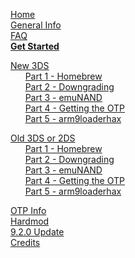 [Home](https://github.com/Plailect/plailect.github.io/wiki)    
[General Info](https://github.com/Plailect/plailect.github.io/wiki/General-Info)    
[FAQ](https://github.com/Plailect/plailect.github.io/wiki/FAQ)    
**[Get Started](https://github.com/Plailect/plailect.github.io/wiki/Get-Started)**

[New 3DS](https://github.com/Plailect/plailect.github.io/wiki/New-3DS)    
&nbsp;&nbsp;&nbsp;&nbsp;&nbsp;&nbsp;[Part 1 - Homebrew](https://github.com/Plailect/plailect.github.io/wiki/Part-1-(New-3DS))    
&nbsp;&nbsp;&nbsp;&nbsp;&nbsp;&nbsp;[Part 2 - Downgrading](https://github.com/Plailect/plailect.github.io/wiki/Part-2-(New-3DS))    
&nbsp;&nbsp;&nbsp;&nbsp;&nbsp;&nbsp;[Part 3 - emuNAND](https://github.com/Plailect/plailect.github.io/wiki/Part-3-(New-3DS))    
&nbsp;&nbsp;&nbsp;&nbsp;&nbsp;&nbsp;[Part 4 - Getting the OTP](https://github.com/Plailect/plailect.github.io/wiki/Part-4-(New-3DS))    
&nbsp;&nbsp;&nbsp;&nbsp;&nbsp;&nbsp;[Part 5 - arm9loaderhax](https://github.com/Plailect/plailect.github.io/wiki/Part-5-(New-3DS))    

[Old 3DS or 2DS](https://github.com/Plailect/plailect.github.io/wiki/Old-3DS)    
&nbsp;&nbsp;&nbsp;&nbsp;&nbsp;&nbsp;[Part 1 - Homebrew](https://github.com/Plailect/plailect.github.io/wiki/Part-1-(Old-3DS))    
&nbsp;&nbsp;&nbsp;&nbsp;&nbsp;&nbsp;[Part 2 - Downgrading](https://github.com/Plailect/plailect.github.io/wiki/Part-2-(Old-3DS))    
&nbsp;&nbsp;&nbsp;&nbsp;&nbsp;&nbsp;[Part 3 - emuNAND](https://github.com/Plailect/plailect.github.io/wiki/Part-3-(Old-3DS))    
&nbsp;&nbsp;&nbsp;&nbsp;&nbsp;&nbsp;[Part 4 - Getting the OTP](https://github.com/Plailect/plailect.github.io/wiki/Part-4-(Old-3DS))    
&nbsp;&nbsp;&nbsp;&nbsp;&nbsp;&nbsp;[Part 5 - arm9loaderhax](https://github.com/Plailect/plailect.github.io/wiki/Part-5-(Old-3DS))    

[OTP Info](https://github.com/Plailect/plailect.github.io/wiki/OTP-Info)    
[Hardmod](https://github.com/Plailect/plailect.github.io/wiki/Hardmod)    
[9.2.0 Update](https://github.com/Plailect/plailect.github.io/wiki/9.2.0-Update)    
[Credits](https://github.com/Plailect/plailect.github.io/wiki/Credits)    